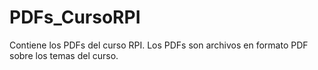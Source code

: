 # PDFs_CursoRPI
Contiene los PDFs del curso RPI.
Los PDFs son archivos en formato PDF sobre los temas del curso.

